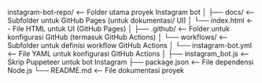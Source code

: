 instagram-bot-repo/        <-- Folder utama proyek Instagram bot
│
├── docs/                  <-- Subfolder untuk GitHub Pages (untuk dokumentasi/ UI)
│   └── index.html         <-- File HTML untuk UI (GitHub Pages)
│
├── .github/               <-- Folder untuk konfigurasi GitHub (termasuk GitHub Actions)
│   └── workflows/         <-- Subfolder untuk definisi workflow GitHub Actions
│       └── instagram-bot.yml  <-- File YAML untuk konfigurasi GitHub Actions
│
├── instagram_bot.js       <-- Skrip Puppeteer untuk bot Instagram
├── package.json           <-- File dependensi Node.js
└── README.md              <-- File dokumentasi proyek
